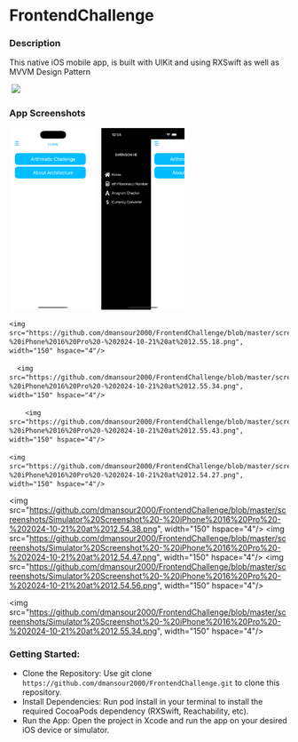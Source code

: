 # FrontendChallenge

 ### Description

This native iOS mobile app, is built with UIKit and using RXSwift as well as MVVM Design Pattern
<p>
   <img src="https://github.com/dmansour2000/FrontendChallenge/blob/master/screenshots/Screenshot%202024-10-21%20at%201.02.41%E2%80%AFPM.png", width="500" hspace="4"/>
   </p>
   
### App Screenshots

<p>
   <img src="https://github.com/dmansour2000/FrontendChallenge/blob/master/screenshots/Simulator%20Screenshot%20-%20iPhone%2016%20Pro%20-%202024-10-21%20at%2012.54.15.png", width="150" hspace="4"/>
   <img src="https://github.com/dmansour2000/FrontendChallenge/blob/master/screenshots/Simulator%20Screenshot%20-%20iPhone%2016%20Pro%20-%202024-10-21%20at%2012.54.20.png", width="150" hspace="4"/>

    <img src="https://github.com/dmansour2000/FrontendChallenge/blob/master/screenshots/Simulator%20Screenshot%20-%20iPhone%2016%20Pro%20-%202024-10-21%20at%2012.55.18.png", width="150" hspace="4"/>
    
      <img src="https://github.com/dmansour2000/FrontendChallenge/blob/master/screenshots/Simulator%20Screenshot%20-%20iPhone%2016%20Pro%20-%202024-10-21%20at%2012.55.34.png", width="150" hspace="4"/>
      
        <img src="https://github.com/dmansour2000/FrontendChallenge/blob/master/screenshots/Simulator%20Screenshot%20-%20iPhone%2016%20Pro%20-%202024-10-21%20at%2012.55.43.png", width="150" hspace="4"/>

    <img src="https://github.com/dmansour2000/FrontendChallenge/blob/master/screenshots/Simulator%20Screenshot%20-%20iPhone%2016%20Pro%20-%202024-10-21%20at%2012.54.27.png", width="150" hspace="4"/>
  <img src="https://github.com/dmansour2000/FrontendChallenge/blob/master/screenshots/Simulator%20Screenshot%20-%20iPhone%2016%20Pro%20-%202024-10-21%20at%2012.54.38.png", width="150" hspace="4"/>
   <img src="https://github.com/dmansour2000/FrontendChallenge/blob/master/screenshots/Simulator%20Screenshot%20-%20iPhone%2016%20Pro%20-%202024-10-21%20at%2012.54.47.png", width="150" hspace="4"/>
  <img src="https://github.com/dmansour2000/FrontendChallenge/blob/master/screenshots/Simulator%20Screenshot%20-%20iPhone%2016%20Pro%20-%202024-10-21%20at%2012.54.56.png", width="150" hspace="4"/>
  
 <img src="https://github.com/dmansour2000/FrontendChallenge/blob/master/screenshots/Simulator%20Screenshot%20-%20iPhone%2016%20Pro%20-%202024-10-21%20at%2012.55.34.png", width="150" hspace="4"/>


   </p>     

### Getting Started:

- Clone the Repository: Use git clone ``` https://github.com/dmansour2000/FrontendChallenge.git ``` to clone this repository.
- Install Dependencies: Run pod install in your terminal to install the required CocoaPods dependency (RXSwift, Reachability, etc).
- Run the App: Open the project in Xcode and run the app on your desired iOS device or simulator.

